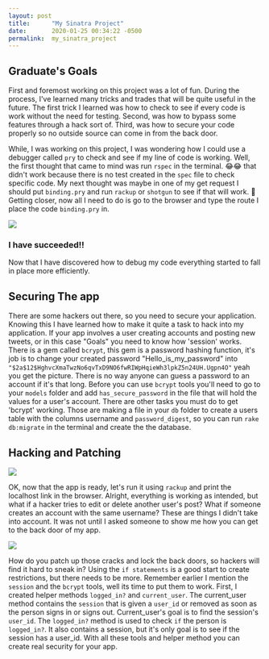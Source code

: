 ```yaml
---
layout: post
title:      "My Sinatra Project"
date:       2020-01-25 00:34:22 -0500
permalink:  my_sinatra_project
---
```


## Graduate's Goals

First and foremost working on this project was a lot of fun. During the process, I've learned many tricks and trades that will be quite useful in the future. The first trick I learned was how to check to see if every code is work without the need for testing.
Second, was how to bypass some features through a hack sort of. Third, was how to secure your code properly so no outside source can come in from the back door.

While, I was working on this project, I was wondering how I could use a debugger called `pry` to check and see if my line of code is working. Well, the first thought that came to mind was run `rspec` in the terminal. 😂😂 that didn't work because there is no test created in the `spec` file to check specific code. My next thought was maybe in one of my get request I should put `binding.pry` and run `rackup` or `shotgun`  to see if that will work. 🧐 Getting closer, now all I need to do is go to the browser and type the route I place the code `binding.pry` in.

![](https://media3.giphy.com/media/dxVdo4ca7FkME/giphy.webp?cid=790b7611f6ab58ddcf045b4d05cfab84d0f4378999317a51&rid=giphy.webphttp://)

### I have succeeded!!
Now that I have discovered how to debug my code everything started to fall in place more efficiently.

## Securing The app

There are some hackers out there, so you need to secure your application. Knowing this I have learned how to make it quite a task to hack into my application. If your app involves a user creating accounts and posting new tweets, or in this case "Goals" you need to know how 'session' works. There is a gem called `bcrypt`, this gem is a password hashing function, it's job is to change your created password "Hello_is_my_password" into
`"$2a$12$HghvcXmaTwzNo6qvTxD9NO6fwRIWpHqieWh3lpkZ5n24UH.Ugpn4O"` yeah you get the picture. There is no way anyone can guess a password to an account if it's that long. Before you can use `bcrypt` tools you'll need to go to your `models` folder and add `has_secure_password` in the file that will hold the values for a user's account. There are other tasks you must do to get 'bcrypt' working. Those are making a file in your `db` folder to create a users table with the columns username and `password_digest`, so you can run `rake db:migrate` in the terminal and create the the database.

## Hacking and Patching
![](https://media0.giphy.com/media/xUPGcxUB7uurcg0jLi/200.webp?cid=790b76113f819e9ecc2df42816dbc66c98a53430019bf0d5&rid=200.webp)

OK, now that the app is ready, let's run it using `rackup` and print the localhost link in the browser. Alright, everything is working as intended, but what if a hacker tries to edit or delete another user's post?
What if someone creates an account with the same username? These are things I didn't take into account. It was not until I asked someone to show me how you can get to the back door of my app.

![](https://media0.giphy.com/media/l2SpSS9zb15gtyn0A/200.webp?cid=790b7611e37acc2c0947a4394cd04c891aa1f1f8ee00299c&rid=200.webphttp://)

How do you patch up those cracks and lock the back doors, so hackers will find it hard to sneak in?
Using the `if statements` is a good start to create restrictions, but there needs to be more. Remember earlier I mention the  `session` and the `bcrypt` tools, well its time to put them to work. First, I created helper methods `logged_in?` and `current_user`. The current_user method contains the `session` that is given a `user_id` or removed as soon as the person signs in or signs out. Current_user's goal is to find the session's `user_id`. The `logged_in?` method is used to check `if` the person is `logged_in?`. It also contains a session, but it's only goal is to see if the session has a user_id. With all these tools and helper method you can create real security for your app.
